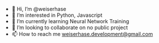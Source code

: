 - 👋 Hi, I’m @weiserhase
- 👀 I’m interested in Python, Javascript
- 🌱 I’m currently learning Neural Network Training
- 💞️ I’m looking to collaborate on no public project
- 📫 How to reach me weiserhase.development@gmail.com

<!---
weiserhase/weiserhase is a ✨ special ✨ repository because its `README.md` (this file) appears on your GitHub profile.
You can click the Preview link to take a look at your changes.
--->
